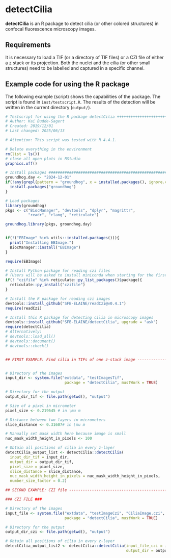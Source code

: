 # detectCilia
**detectCilia** is an R package to detect cilia (or other colored structures) in confocal fluorescence microscopy images.

## Requirements
It is necessary to load a TIF (or a directory of TIF files) or a CZI file of either a z stack or its projection. Both the nuclei and the cilia (or other small structures) need to be labelled and captured in a specific channel.

## Example code for using the R package

The following example (script) shows the capabilities of the package. The script is found in `inst/testscript.R`. The results of the detection will be written in the current directory (`output/`).

```R
# Testscript for using the R package detectCilia +++++++++++++++++++++++++++
# Author: Kai Budde-Sagert
# Created: 2019/12/01
# Last changed: 2025/06/13

# Attention: This script was tested with R 4.4.1.

# Delete everything in the environment
rm(list = ls())
# close all open plots in RStudio
graphics.off()

# Install packages #########################################################
groundhog.day <- "2024-12-01"
if(!any(grepl(pattern = "groundhog", x = installed.packages(), ignore.case = TRUE))){
  install.packages("groundhog")
}

# Load packages
library(groundhog)
pkgs <- c("BiocManager", "devtools", "dplyr", "magrittr",
          "readr", "rlang", "reticulate")

groundhog.library(pkgs, groundhog.day)


if(!("EBImage" %in% utils::installed.packages())){
  print("Installing EBImage.")
  BiocManager::install("EBImage")
}

require(EBImage)

# Install Python package for reading czi files
# (Users will be asked to install miniconda when starting for the first time)
if(! "czifile" %in% reticulate::py_list_packages()$package){
  reticulate::py_install("czifile")
}

# Install the R package for reading czi images
devtools::install_github("SFB-ELAINE/readCzi@v0.4.1")
require(readCzi)

# Install this R package for detecting cilia in microscopy images
devtools::install_github("SFB-ELAINE/detectCilia", upgrade = "ask")
require(detectCilia)
# Alternatively:
# devtools::load_all()
# devtools::document()
# devtools::check()


## FIRST EXAMPLE: Find cilia in TIFs of one z-stack image ------------------


# Directory of the images
input_dir <- system.file("extdata", "testImagesTif",
                          package = "detectCilia", mustWork = TRUE)

# Directory for the output
output_dir_tif <- file.path(getwd(), "output")

# Size of a pixel in micrometer
pixel_size <- 0.219645 # in \mu m

# Distance between two layers in micrometers
slice_distance <- 0.31607# in \mu m

# Manually set mask width here because image is small
nuc_mask_width_height_in_pixels <- 100

# Obtain all positions of cilia in every z-layer
detectCilia_output_list <- detectCilia::detectCilia(
  input_dir_tif = input_dir,
  output_dir = output_dir_tif,
  pixel_size = pixel_size,
  slice_distance = slice_distance,
  nuc_mask_width_height_in_pixels = nuc_mask_width_height_in_pixels,
  number_size_factor = 0.2)

## SECOND EXAMPLE: CZI file ------------------------------------------------

### CZI FILE ###

# Directory of the images
input_file <- system.file("extdata", "testImageCzi", "CiliaImage.czi",
                          package = "detectCilia", mustWork = TRUE)

# Directory for the output
output_dir_czi <- file.path(getwd(), "output")

# Obtain all positions of cilia in every z-layer
detectCilia_output_list2 <- detectCilia::detectCilia(input_file_czi = input_file,
                                                     output_dir = output_dir_czi)
```
